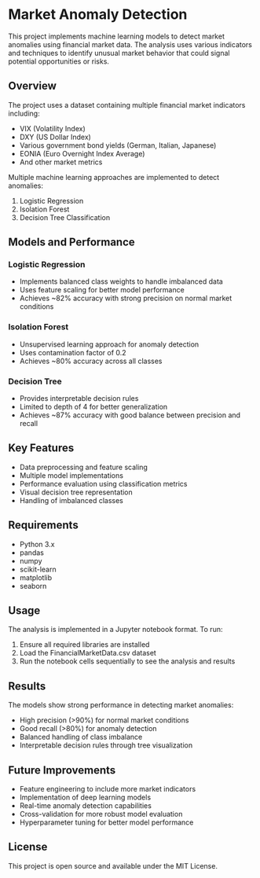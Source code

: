 # Market Anomaly Detection

This project implements machine learning models to detect market anomalies using financial market data. The analysis uses various indicators and techniques to identify unusual market behavior that could signal potential opportunities or risks.

## Overview

The project uses a dataset containing multiple financial market indicators including:
- VIX (Volatility Index)
- DXY (US Dollar Index)
- Various government bond yields (German, Italian, Japanese)
- EONIA (Euro Overnight Index Average)
- And other market metrics

Multiple machine learning approaches are implemented to detect anomalies:

1. Logistic Regression
2. Isolation Forest
3. Decision Tree Classification

## Models and Performance

### Logistic Regression
- Implements balanced class weights to handle imbalanced data
- Uses feature scaling for better model performance
- Achieves ~82% accuracy with strong precision on normal market conditions

### Isolation Forest
- Unsupervised learning approach for anomaly detection
- Uses contamination factor of 0.2
- Achieves ~80% accuracy across all classes

### Decision Tree
- Provides interpretable decision rules
- Limited to depth of 4 for better generalization
- Achieves ~87% accuracy with good balance between precision and recall

## Key Features

- Data preprocessing and feature scaling
- Multiple model implementations
- Performance evaluation using classification metrics
- Visual decision tree representation
- Handling of imbalanced classes

## Requirements

- Python 3.x
- pandas
- numpy
- scikit-learn
- matplotlib
- seaborn

## Usage

The analysis is implemented in a Jupyter notebook format. To run:

1. Ensure all required libraries are installed
2. Load the FinancialMarketData.csv dataset
3. Run the notebook cells sequentially to see the analysis and results

## Results

The models show strong performance in detecting market anomalies:
- High precision (>90%) for normal market conditions
- Good recall (>80%) for anomaly detection
- Balanced handling of class imbalance
- Interpretable decision rules through tree visualization

## Future Improvements

- Feature engineering to include more market indicators
- Implementation of deep learning models
- Real-time anomaly detection capabilities
- Cross-validation for more robust model evaluation
- Hyperparameter tuning for better model performance

## License

This project is open source and available under the MIT License. 
